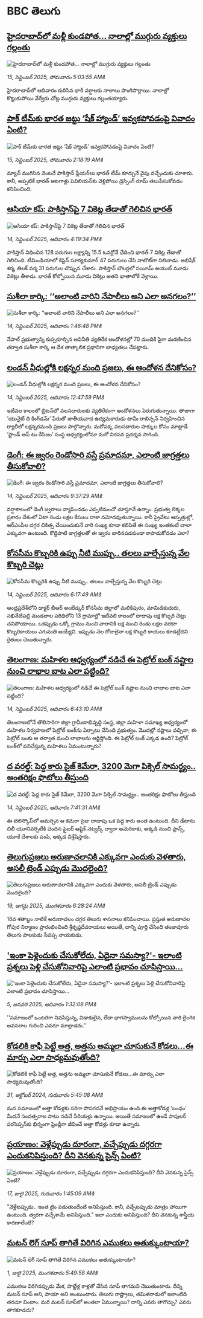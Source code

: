 # BBC తెలుగు## [హైదరాబాద్‌లో మళ్లీ కుండపోత... నాలాల్లో ముగ్గురు వ్యక్తులు గల్లంతు ](https://www.bbc.com/telugu/articles/c2knvwlez90o?at_medium=RSS&at_campaign=rss?at_campaign=githubrss)![హైదరాబాద్‌లో మళ్లీ కుండపోత... నాలాల్లో ముగ్గురు వ్యక్తులు గల్లంతు ](https://ichef.bbci.co.uk/ace/ws/240/cpsprodpb/f435/live/c70d94e0-91f0-11f0-be12-595024e1d50a.jpg)_15, సెప్టెంబర్ 2025, సోమవారం 5:03:55 AMకి_హైదరాబాద్‌లో ఆదివారం కురిసిన భారీ వర్షాలకు నాలాలు పొంగిపొర్లాయి. నాలాల్లో కొట్టుకుపోయి వేర్వేరు చోట్ల ముగ్గురు వ్యక్తులు గల్లంతయ్యారు.## [పాక్ టీమ్‌కు భారత జట్టు ‘షేక్ హ్యాండ్’ ఇవ్వకపోవడంపై వివాదం ఏంటి?](https://www.bbc.com/telugu/articles/c62zj9y6yd8o?at_medium=RSS&at_campaign=rss?at_campaign=githubrss)![పాక్ టీమ్‌కు భారత జట్టు ‘షేక్ హ్యాండ్’ ఇవ్వకపోవడంపై వివాదం ఏంటి?](https://ichef.bbci.co.uk/ace/ws/240/cpsprodpb/8a4c/live/fa613680-91d2-11f0-9cf6-cbf3e73ce2b9.jpg)_15, సెప్టెంబర్ 2025, సోమవారం 2:18:19 AMకి_మ్యాచ్ ముగిసిన వెంటనే పాకిస్తాన్ ప్లేయర్‌లు భారత్ టీమ్ కూర్చునే వైపు వచ్చేందుకు చూశారు. కానీ, అప్పటికే భారత్ ఆటగాళ్లు పెవిలియన్‌కు వెళ్లిపోయి డ్రెస్సింగ్ రూమ్ తలుపేసుకోవడం కనిపించింది.## [ఆసియా కప్: పాకిస్తాన్‌పై 7 వికెట్ల తేడాతో గెలిచిన భారత్](https://www.bbc.com/telugu/articles/cvg07kxr92do?at_medium=RSS&at_campaign=rss?at_campaign=githubrss)![ఆసియా కప్: పాకిస్తాన్‌పై 7 వికెట్ల తేడాతో గెలిచిన భారత్](https://ichef.bbci.co.uk/ace/ws/240/cpsprodpb/e2f6/live/8cd66e70-9180-11f0-839b-69b64c5b640e.jpg)_14, సెప్టెంబర్ 2025, ఆదివారం 4:19:34 PMకి_పాకిస్తాన్ విధించిన 128 పరుగుల లక్ష్యాన్ని  15.5 ఓవర్లోనే ఛేదించి భారత్ 7 వికెట్ల తేడాతో గెలిచింది.   టీమిండియాలో కెప్టెన్ సూర్యకుమార్ 47 పరుగులు చేసి నాటౌట్‌గా నిలిచాడు. అభిషేక్ శర్మ, తిలక్ వర్మ 31 పరుగుల చొప్పున చేశారు. పాకిస్తాన్ బౌలర్లలో సయీమ్ అయుబ్ మూడు వికెట్లు తీశాడు. భారత్ కోల్పోయిన మూడు వికెట్లు అతని ఖాతాలోకే వెళ్లాయి.## [సుశీలా కార్కి:  ‘‘అలాంటి వారిని నేపాలీలు అని ఎలా అనగలం?’’](https://www.bbc.com/telugu/articles/czew16z8pkko?at_medium=RSS&at_campaign=rss?at_campaign=githubrss)![సుశీలా కార్కి:  ‘‘అలాంటి వారిని నేపాలీలు అని ఎలా అనగలం?’’](https://ichef.bbci.co.uk/ace/ws/240/cpsprodpb/d687/live/00c13bb0-916a-11f0-84c8-99de564f0440.jpg)_14, సెప్టెంబర్ 2025, ఆదివారం 1:46:48 PMకి_నేపాల్ ప్రభుత్వాన్ని కుప్పకూల్చిన అవినీతి వ్యతిరేక ఆందోళనల్లో 70 మందికి పైగా మరణించిన తర్వాత సుశీలా కార్కి ఆ దేశ తాత్కాలిక ప్రధానిగా బాధ్యతలు చేపట్టారు.## [లండన్ వీధుల్లోకి లక్షన్నర మంది ప్రజలు, ఈ ఆందోళన దేనికోసం?](https://www.bbc.com/telugu/articles/cj3yxyyegpmo?at_medium=RSS&at_campaign=rss?at_campaign=githubrss)![లండన్ వీధుల్లోకి లక్షన్నర మంది ప్రజలు, ఈ ఆందోళన దేనికోసం?](https://ichef.bbci.co.uk/ace/ws/240/cpsprodpb/cd29/live/0fadee30-9155-11f0-b391-6936825093bd.jpg)_14, సెప్టెంబర్ 2025, ఆదివారం 12:47:59 PMకి_ఇటీవల కాలంలో బ్రిటన్‌లో వలసదారులకు వ్యతిరేకంగా ఆందోళనలు పెరుగుతున్నాయి. తాజాగా ‘యునైట్ ది కింగ్‌డమ్’ పేరుతో జాతీయవాద ఉద్యమకారుడు టామీ రాబిన్సన్‌ నిర్వహించిన ర్యాలీలో  లక్షన్నరమంది ప్రజలు పాల్గొన్నారు. మరోపక్క వలసదారుల హక్కుల కోసం మాట్లాడే ‘స్టాండ్ అప్ టు రేసిజం’ సంస్థ ఆధ్వర్యంలోనూ మరో నిరసన ప్రదర్శన సాగింది.## [డెంగీ: ఈ జ్వరం రెండోసారి వస్తే ప్రమాదమా, ఎలాంటి జాగ్రత్తలు తీసుకోవాలి? ](https://www.bbc.com/telugu/articles/c8rvgp2kd6ro?at_medium=RSS&at_campaign=rss?at_campaign=githubrss)![డెంగీ: ఈ జ్వరం రెండోసారి వస్తే ప్రమాదమా, ఎలాంటి జాగ్రత్తలు తీసుకోవాలి? ](https://ichef.bbci.co.uk/ace/ws/240/cpsprodpb/a41a/live/36b20b80-914e-11f0-9223-171c11f85051.jpg)_14, సెప్టెంబర్ 2025, ఆదివారం 9:37:29 AMకి_వర్షాకాలంలో డెంగీ జ్వరాలు వ్యాపించడం ఎప్పటినుంచో చూస్తూనే ఉన్నాం. ప్రభుత్వ లెక్కల ప్రకారం దేశంలో ఏటా రెండు లక్షల కేసులు దాకా నమోదవుతున్నాయి.  కానీ ప్రైవేటు ఆస్పత్రుల్లో, ఆర్ఎంపీల దగ్గర చికిత్స చేయించుకునే వారి సంఖ్య కూడా కలిపితే ఈ సంఖ్య ఇంతకంటే చాలా ఎక్కువగా ఉంటుంది.  కొద్దిపాటి జాగ్రత్తలతో ఈ జ్వరం బారినపడకుండా కాపాడుకోవడం ఎలా?## [కోనసీమ కొబ్బరికి ఉప్పు నీటి ముప్పు.. తలలు వాల్చేస్తున్న వేల కొబ్బరి చెట్లు](https://www.bbc.com/telugu/articles/cgmz9z3vnmko?at_medium=RSS&at_campaign=rss?at_campaign=githubrss)![కోనసీమ కొబ్బరికి ఉప్పు నీటి ముప్పు.. తలలు వాల్చేస్తున్న వేల కొబ్బరి చెట్లు](https://ichef.bbci.co.uk/ace/ws/240/cpsprodpb/ffc5/live/d4d5ab60-8de7-11f0-8fcd-f1b10e43c7ac.jpg)_14, సెప్టెంబర్ 2025, ఆదివారం 6:17:49 AMకి_ఆంధ్రప్రదేశ్‌లోని డాక్టర్ బీఆర్ అంబేడ్కర్ కోనసీమ జిల్లాలో మలికిపురం, మామిడికుదురు, సఖినేటిపల్లి మండలాల పరిధిలోని 13 గ్రామాల్లో ఇటీవలి కాలంలో దాదాపు లక్ష కొబ్బరి చెట్లు చనిపోయాయి. ఒకప్పుడు ఒక్కో గ్రామం నుంచి వారానికి లక్ష నుంచి రెండు లక్షల వరకూ కొబ్బరికాయలు ఎగుమతి అయ్యేవి. ఇప్పుడు నెల రోజులైనా లక్ష కొబ్బరి కాయలు కూడట్లేదని రైతులు చెబుతున్నారు.## [తెలంగాణ: మహిళల ఆధ్వర్యంలో  నడిచే ఈ పెట్రోల్ బంక్‌ నష్టాల నుంచి లాభాల బాట ఎలా పట్టింది?](https://www.bbc.com/telugu/articles/cx20e3gdgrno?at_medium=RSS&at_campaign=rss?at_campaign=githubrss)![తెలంగాణ: మహిళల ఆధ్వర్యంలో  నడిచే ఈ పెట్రోల్ బంక్‌ నష్టాల నుంచి లాభాల బాట ఎలా పట్టింది?](https://ichef.bbci.co.uk/ace/ws/240/cpsprodpb/a95f/live/1ceeb190-9094-11f0-9cf6-cbf3e73ce2b9.jpg)_14, సెప్టెంబర్ 2025, ఆదివారం 6:43:10 AMకి_తెలంగాణలోనే తొలిసారిగా జిల్లా గ్రామీణాభివృద్ధి సంస్థ, జిల్లా మహిళా సమాఖ్య ఆధ్వర్యంలో మహిళల నిర్వహణలో పెట్రోల్ బంక్‌ను ఏర్పాటు చేసింది ప్రభుత్వం. మొదట్లో నష్టాలు వచ్చినా, ఈ పెట్రోల్ బంకు ఆ తర్వాత మంచి లాభాలను ఆర్జిస్తోంది. ఈ పెట్రోల్ బంక్ ఎక్కడ ఉంది? పెట్రోల్ బంక్‌లో పనిచేస్తున్న మహిళలు ఏమంటున్నారు?## [ద వరల్డ్: పెద్ద కారు సైజ్ కెమేరా, 3200 మెగా పిక్సెల్ సామర్థ్యం.. అంతరిక్షం ఫొటోలు తీస్తుంది](https://www.bbc.com/telugu/articles/cwy86rkl73lo?at_medium=RSS&at_campaign=rss?at_campaign=githubrss)![ద వరల్డ్: పెద్ద కారు సైజ్ కెమేరా, 3200 మెగా పిక్సెల్ సామర్థ్యం.. అంతరిక్షం ఫొటోలు తీస్తుంది](https://ichef.bbci.co.uk/ace/ws/240/cpsprodpb/e0ab/live/658a7ce0-913e-11f0-b391-6936825093bd.jpg)_14, సెప్టెంబర్ 2025, ఆదివారం 7:41:31 AMకి_ఈ టెలిస్కోప్‌లో అమర్చిన ఆ కెమెరా సైజు దాదాపు ఒక పెద్ద కారు అంత ఉంటుంది. దీని డేటాను చిలీ యూనివర్సిటీకి చెందిన ఫైబర్ ఆప్టిక్ నెట్వర్క్ ద్వారా అమెరికాకు, అక్కడి నుంచి ఫ్రాన్స్, యూకే దేశాలకు పంపి, అక్కడ విశ్లేషిస్తారు.## [తెలుగుప్రజలు అరుణాచలానికి ఎక్కువగా ఎందుకు వెళతారు, అసలీ ట్రెండ్ ఎప్పుడు మొదలైంది? ](https://www.bbc.com/telugu/articles/c8jp32zrzxpo?at_medium=RSS&at_campaign=rss?at_campaign=githubrss)![తెలుగుప్రజలు అరుణాచలానికి ఎక్కువగా ఎందుకు వెళతారు, అసలీ ట్రెండ్ ఎప్పుడు మొదలైంది? ](https://ichef.bbci.co.uk/ace/ws/240/cpsprodpb/cf2d/live/01932bf0-7d85-11f0-98a0-956f61945264.jpg)_19, ఆగస్టు 2025, మంగళవారం 6:28:24 AMకి_18వ శతాబ్దం నాటికే అరుణాచలం దగ్గర తెలుగు శాసనాలు కనిపించాయి. ప్రస్తుత అరుణాచల గోపుర నిర్మాణం ప్రారంభించింది శ్రీకృష్ణదేవరాయలు అయితే, దాన్ని పూర్తి చేసింది తంజావూరు తెలుగు పాలకుడు సేవప్ప నాయకుడు.## ['ఇంకా పెళ్లెందుకు చేసుకోలేదు, ఏదైనా సమస్యా?'- ఇలాంటి ప్రశ్నలు పెళ్లి చేసుకోనివారిపై ఎలాంటి ప్రభావం చూపిస్తాయి... ](https://www.bbc.com/telugu/articles/cgq1w3lz7yyo?at_medium=RSS&at_campaign=rss?at_campaign=githubrss)!['ఇంకా పెళ్లెందుకు చేసుకోలేదు, ఏదైనా సమస్యా?'- ఇలాంటి ప్రశ్నలు పెళ్లి చేసుకోనివారిపై ఎలాంటి ప్రభావం చూపిస్తాయి... ](https://ichef.bbci.co.uk/ace/ws/240/cpsprodpb/f6de/live/72c94a60-cb3e-11ef-87df-d575b9a434a4.jpg)_5, జనవరి 2025, ఆదివారం 1:32:08 PMకి_''సమాజంలో ఒంటరిగా నివసిస్తున్న, విడాకులైన, లేదా భాగస్వాములను కోల్పోయిన వారి లైంగిక అవసరాల గురించి ఎవరూ మాట్లాడరు.''## [కోడలికి కాఫీ పెట్టే అత్త, అత్తను అమ్మలా చూసుకునే కోడలు...ఈ మార్పు ఎలా సాధ్యమవుతోంది?](https://www.bbc.com/telugu/articles/c1l41zl8el2o?at_medium=RSS&at_campaign=rss?at_campaign=githubrss)![కోడలికి కాఫీ పెట్టే అత్త, అత్తను అమ్మలా చూసుకునే కోడలు...ఈ మార్పు ఎలా సాధ్యమవుతోంది?](https://ichef.bbci.co.uk/ace/ws/240/cpsprodpb/2b61/live/9176a6d0-8b0e-11ef-a81b-b1eda9741da3.jpg)_31, అక్టోబర్ 2024, గురువారం 5:45:08 AMకి_మన సమాజంలో అత్తా కోడళ్లకు సరిగా పొసగదనే అభిప్రాయం ఉంది.ఈ అత్తాకోడళ్ల ‘బంధం’ మీదనే సంవత్సరాల పాటు నడిచే సీరియళ్లు ఉన్నాయి. అయితే సమాజంలో ఉండే పాపులర్ పరసెప్సన్‌కు భిన్నంగా ఫ్రెండ్లీగా జీవించే అత్తా కోడళ్లు కూడా ఉన్నారు.## [ప్రయాణం: వెళ్లేప్పుడు దూరంగా, వచ్చేప్పుడు దగ్గరగా ఎందుకనిపిస్తుంది? దీని వెనకున్న సైన్స్ ఏంటి?](https://www.bbc.com/telugu/articles/c0l4y727n1jo?at_medium=RSS&at_campaign=rss?at_campaign=githubrss)![ప్రయాణం: వెళ్లేప్పుడు దూరంగా, వచ్చేప్పుడు దగ్గరగా ఎందుకనిపిస్తుంది? దీని వెనకున్న సైన్స్ ఏంటి?](https://ichef.bbci.co.uk/ace/ws/240/cpsprodpb/054c/live/6957c010-62b0-11f0-8e78-11023c48a856.png)_17, జులై 2025, గురువారం 1:45:09 AMకి_"వెళ్లేటప్పుడు.. ఇంత టైం పడుతుందేంటి అనిపిస్తుంది. కానీ, వచ్చేటప్పుడు మాత్రం హాయిగా ఉంటుంది. త్వరగా వచ్చేశామే అనిపిస్తుంది." ఇలా ఎందుకు అనిపిస్తుంది? దీని వెనకున్న శాస్త్రీయ కారణాలేంటి?## [మటన్ లెగ్ సూప్ తాగితే విరిగిన ఎముకలు అతుక్కుంటాయా?](https://www.bbc.com/telugu/articles/c0l4g92j8kzo?at_medium=RSS&at_campaign=rss?at_campaign=githubrss)![మటన్ లెగ్ సూప్ తాగితే విరిగిన ఎముకలు అతుక్కుంటాయా?](https://ichef.bbci.co.uk/ace/ws/240/cpsprodpb/b31e/live/cce532c0-6d41-11f0-9462-bb509dc78127.jpg)_1, జులై 2025, మంగళవారం 5:49:58 AMకి_ఎముకలు విరిగినప్పుడు మేక, పొట్టేళ్ల కాళ్లతో చేసిన సూప్ తాగమని చెబుతుంటారు. దీన్ని మటన్ సూప్ అని, పాయా అని అంటుంటారు. తెలుగు రాష్ట్రాలు, తమిళనాడులో ఇలాంటిది తరచూ వింటాం. మరి మటన్ సూప్‌లో అంతలా ఏమున్నాయి? దాన్ని ఎవరు తాగొచ్చు? ఎవరు తాగకూడదు?